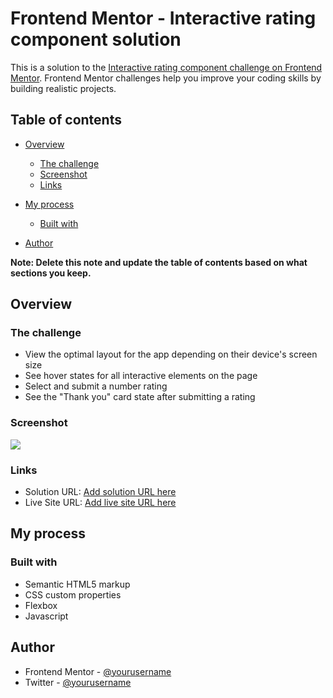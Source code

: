 # Frontend Mentor - Interactive rating component solution

This is a solution to the [Interactive rating component challenge on Frontend Mentor](https://www.frontendmentor.io/challenges/interactive-rating-component-koxpeBUmI). Frontend Mentor challenges help you improve your coding skills by building realistic projects. 

## Table of contents

- [Overview](#overview)
  - [The challenge](#the-challenge)
  - [Screenshot](#screenshot)
  - [Links](#links)
- [My process](#my-process)
  - [Built with](#built-with)
  
- [Author](#author)


**Note: Delete this note and update the table of contents based on what sections you keep.**

## Overview

### The challenge

- View the optimal layout for the app depending on their device's screen size
- See hover states for all interactive elements on the page
- Select and submit a number rating
- See the "Thank you" card state after submitting a rating

### Screenshot

![](./interactiverating.png)




### Links

- Solution URL: [Add solution URL here](https://github.com/obinneji/interactive-rating-component)
- Live Site URL: [Add live site URL here](https://interactive-rating-component-beta-six.vercel.app/)

## My process

### Built with

- Semantic HTML5 markup
- CSS custom properties
- Flexbox
- Javascript





## Author

- Frontend Mentor - [@yourusername](https://www.frontendmentor.io/profile/obinneji)
- Twitter - [@yourusername](https://www.twitter.com/francisobinneji)


